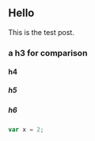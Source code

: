 ## Hello

This is the test post.

### a h3 for comparison

#### h4

##### h5

##### h6

```js
var x = 2;
```